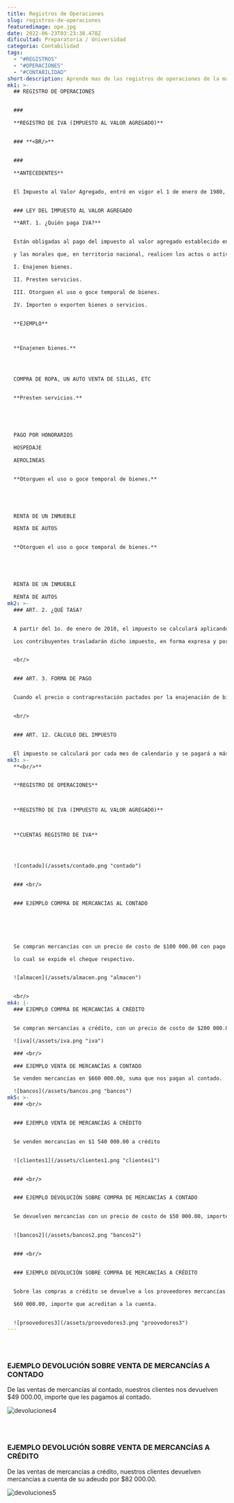 ```yaml
---
title: Registros de Operaciones
slug: registros-de-operaciones
featuredimage: ope.jpg
date: 2022-06-23T03:23:38.478Z
dificultad: Preparatoria / Universidad
categoria: Contabilidad
tags:
  - "#REGISTROS"
  - "#OPERACIONES"
  - "#CONTABILIDAD"
short-description: Aprende mas de las registros de operaciones de la materia de contabilidad
mk1: >-
  ## REGISTRO DE OPERACIONES


  ### 

  **REGISTRO DE IVA (IMPUESTO AL VALOR AGREGADO)**


  ### **<BR/>**


  ### 

  **ANTECEDENTES**


  El Impuesto al Valor Agregado, entró en vigor el 1 de enero de 1980, de conformidad con lo establecido en el Diario Oficial de la Federación del 29 de diciembre de 1979, sustituyó a otros impuestos, principalmente al Impuesto sobre Ingresos Mercantiles (ISIM). Este antiguo gravamen tenía un efecto denominado “en cascada” o “piramidal”, pues cada intermediario incrementaba el precio del bien con el ISIM, lo cual originaba que se pagara impuesto sobre impuesto, con el consecuente detrimento del último consumidor, quien debía pagar “todos” los impuestos (según el número de intermediarios involucrados en las diversas fases de compraventa desde el productor inicial).


  ### LEY DEL IMPUESTO AL VALOR AGREGADO

  **ART. 1. ¿Quién paga IVA?**


  Están obligadas al pago del impuesto al valor agregado establecido en esta Ley las personas físicas

  y las morales que, en territorio nacional, realicen los actos o actividades siguientes:

  I. Enajenen bienes.

  II. Presten servicios.

  III. Otorguen el uso o goce temporal de bienes.

  IV. Importen o exporten bienes o servicios.


  **EJEMPLO**



  **Enajenen bienes.** 




  COMPRA DE ROPA, UN AUTO VENTA DE SILLAS, ETC


  **Presten servicios.**





  PAGO POR HONORARIOS

  HOSPEDAJE

  AEROLINEAS


  **Otorguen el uso o goce temporal de bienes.**





  RENTA DE UN INMUEBLE

  RENTA DE AUTOS


  **Otorguen el uso o goce temporal de bienes.**





  RENTA DE UN INMUEBLE

  RENTA DE AUTOS
mk2: >-
  ### ART. 2. ¿QUÉ TASA?


  A partir del 1o. de enero de 2010, el impuesto se calculará aplicando a los valores que señala esta Ley, la tasa de 16%, salvo en el caso de la exportación de bienes o servicios, en el que se aplicará la tasa del 0%.

  Los contribuyentes trasladarán dicho impuesto, en forma expresa y por separado, a las personas que adquieran los bienes, los usen o gocen temporalmente o reciban los servicios. Se entenderá por traslado del impuesto el cobro o cargo que los contribuyentes deben hacer a dichas personas de un monto equivalente al impuesto establecido en esta Ley.


  <br/>


  ### ART. 3. FORMA DE PAGO


  Cuando el precio o contraprestación pactados por la enajenación de bienes, la prestación de servicios o el otorgamiento del uso o goce temporal de bienes se pague mediante cheque, se considera que el valor de la operación fue efectivamente pagado en la fecha de la expedición del mismo.


  <br/>


  ### ART. 12. CÁLCULO DEL IMPUESTO


  El impuesto se calculará por cada mes de calendario y se pagará a más tardar el día 17 del mes siguiente al que corresponda el pago. Los contribuyentes de este impuesto \[...] calcularán el impuesto a pagar, disminuyendo del impuesto a su cargo por los actos o actividades realizados en el mes de que se trate, a excepción de las importaciones de bienes o servicios, el impuesto acreditable efectivamente pagado en dicho mes. Los contribuyentes disminuirán del impuesto a su cargo del mes, el impuesto que se les hubiere retenido efectivamente en dicho mes.
mk3: >-
  **<br/>**


  **REGISTRO DE OPERACIONES**



  **REGISTRO DE IVA (IMPUESTO AL VALOR AGREGADO)**



  **CUENTAS REGISTRO DE IVA**




  ![contado](/assets/contado.png "contado")


  ### <br/>


  ### EJEMPLO COMPRA DE MERCANCÍAS AL CONTADO






  Se compran mercancías con un precio de costo de $100 000.00 con pago al contado, para

  lo cual se expide el cheque respectivo.


  ![almacen](/assets/almacen.png "almacen")


  <br/>
mk4: |-
  ### EJEMPLO COMPRA DE MERCANCÍAS A CRÉDITO


  Se compran mercancías a crédito, con un precio de costo de $200 000.00.

  ![iva](/assets/iva.png "iva")

  ### <br/>

  ### EJEMPLO VENTA DE MERCANCÍAS A CONTADO

  Se venden mercancías en $660 000.00, suma que nos pagan al contado.

  ![bancos](/assets/bancos.png "bancos")
mk5: >-
  ### <br/>


  ### EJEMPLO VENTA DE MERCANCÍAS A CRÉDITO


  Se venden mercancías en $1 540 000.00 a crédito


  ![clientes1](/assets/clientes1.png "clientes1")


  ### <br/>


  ### EJEMPLO DEVOLUCIÓN SOBRE COMPRA DE MERCANCÍAS A CONTADO


  Se devuelven mercancías con un precio de costo de $50 000.00, importe que se paga al contado.


  ![bancos2](/assets/bancos2.png "bancos2")


  ### <br/>


  ### EJEMPLO DEVOLUCIÓN SOBRE COMPRA DE MERCANCÍAS A CRÉDITO


  Sobre las compras a crédito se devuelve a los proveedores mercancías con un precio de costo de

  $60 000.00, importe que acreditan a la cuenta.


  ![proovedores3](/assets/proovedores3.png "proovedores3")
---
```

### <br/>

### EJEMPLO DEVOLUCIÓN SOBRE VENTA DE MERCANCÍAS A CONTADO

De las ventas de mercancías al contado, nuestros clientes nos devuelven $49 000.00, importe que
les pagamos al contado.

![devoluciones4](/assets/devoluciones4.png "devolciones4")

### <br/>

### EJEMPLO DEVOLUCIÓN SOBRE VENTA DE MERCANCÍAS A CRÉDITO

De las ventas de mercancías a crédito, nuestros clientes devuelven mercancías a cuenta de su
adeudo por $82 000.00.

![devoluciones5](/assets/devoluciones5.png "devoluciones5")